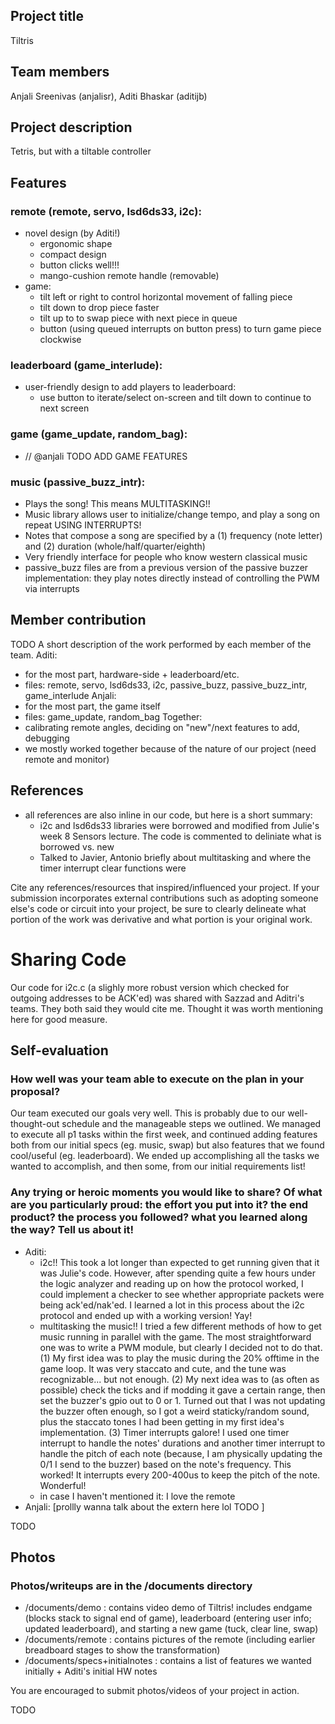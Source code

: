 ## Project title
Tiltris

## Team members
Anjali Sreenivas (anjalisr), Aditi Bhaskar (aditijb)

## Project description
Tetris, but with a tiltable controller

## Features
### remote (remote, servo, lsd6ds33, i2c):
 - novel design (by Aditi!) 
   - ergonomic shape
   - compact design 
   - button clicks well!!!
   - mango-cushion remote handle (removable)
 - game:
   - tilt left or right to control horizontal movement of falling piece
   - tilt down to drop piece faster
   - tilt up to to swap piece with next piece in queue
   - button (using queued interrupts on button press) to turn game piece clockwise
### leaderboard (game_interlude):
 - user-friendly design to add players to leaderboard:
   - use button to iterate/select on-screen and tilt down to continue to next screen
### game (game_update, random_bag):
 - // @anjali TODO ADD GAME FEATURES 
### music (passive_buzz_intr):
 - Plays the song! This means MULTITASKING!! 
 - Music library allows user to initialize/change tempo, and play a song on repeat USING INTERRUPTS! 
 - Notes that compose a song are specified by a (1) frequency (note letter) and (2) duration (whole/half/quarter/eighth)
 - Very friendly interface for people who know western classical music
 - passive_buzz files are from a previous version of the passive buzzer implementation: they play notes directly instead of controlling the PWM via interrupts

## Member contribution
TODO A short description of the work performed by each member of the team.
Aditi:
 - for the most part, hardware-side + leaderboard/etc.
 - files: remote, servo, lsd6ds33, i2c, passive_buzz, passive_buzz_intr, game_interlude 
Anjali:
 - for the most part, the game itself
 - files: game_update, random_bag
Together:
 - calibrating remote angles, deciding on "new"/next features to add, debugging
 - we mostly worked together because of the nature of our project (need remote and monitor) 

## References
 - all references are also inline in our code, but here is a short summary:
   - i2c and lsd6ds33 libraries were borrowed and modified from Julie's week 8 Sensors lecture. The code is commented to deliniate what is borrowed vs. new
   - Talked to Javier, Antonio briefly about multitasking and where the timer interrupt clear functions were

Cite any references/resources that inspired/influenced your project. 
If your submission incorporates external contributions such as adopting 
someone else's code or circuit into your project, be sure to clearly 
delineate what portion of the work was derivative and what portion is 
your original work.

# Sharing Code
Our code for i2c.c (a slighly more robust version which checked for outgoing addresses to be ACK'ed) was shared with Sazzad and Aditri's teams. They both said they would cite me. Thought it was worth mentioning here for good measure.

## Self-evaluation
### How well was your team able to execute on the plan in your proposal?  
Our team executed our goals very well. This is probably due to our well-thought-out schedule and the manageable steps we outlined. We managed to execute all p1 tasks within the first week, and continued adding features both from our initial specs (eg. music, swap) but also features that we found cool/useful (eg. leaderboard). We ended up accomplishing all the tasks we wanted to accomplish, and then some, from our initial requirements list!

### Any trying or heroic moments you would like to share? Of what are you particularly proud: the effort you put into it? the end product? the process you followed? what you learned along the way? Tell us about it!
 - Aditi: 
   - i2c!! This took a lot longer than expected to get running given that it was Julie's code. However, after spending quite a few hours under the logic analyzer and reading up on how the protocol worked, I could implement a checker to see whether appropriate packets were being ack'ed/nak'ed. I learned a lot in this process about the i2c protocol and ended up with a working version! Yay! 
   - multitasking the music!! I tried a few different methods of how to get music running in parallel with the game. The most straightforward one was to write a PWM module, but clearly I decided not to do that. (1) My first idea was to play the music during the 20% offtime in the game loop. It was very staccato and cute, and the tune was recognizable... but not enough. (2) My next idea was to (as often as possible) check the ticks and if modding it gave a certain range, then set the buzzer's gpio out to 0 or 1. Turned out that I was not updating the buzzer often enough, so I got a weird staticky/random sound, plus the staccato tones I had been getting in my first idea's implementation. (3) Timer interrupts galore! I used one timer interrupt to handle the notes' durations and another timer interrupt to handle the pitch of each note (because, I am physically updating the 0/1 I send to the buzzer) based on the note's frequency. This worked! It interrupts every 200-400us to keep the pitch of the note. Wonderful!
   - in case I haven't mentioned it: I love the remote
 - Anjali: [prollly wanna talk about the extern here lol TODO ]

TODO

## Photos
### Photos/writeups are in the /documents directory 
 - /documents/demo : contains video demo of Tiltris! includes endgame (blocks stack to signal end of game), leaderboard (entering user info; updated leaderboard), and starting a new game (tuck, clear line, swap)
 - /documents/remote : contains pictures of the remote (including earlier breadboard stages to show the transformation)
 - /documents/specs+initialnotes : contains a list of features we wanted initially + Aditi's initial HW notes

You are encouraged to submit photos/videos of your project in action. 

TODO
